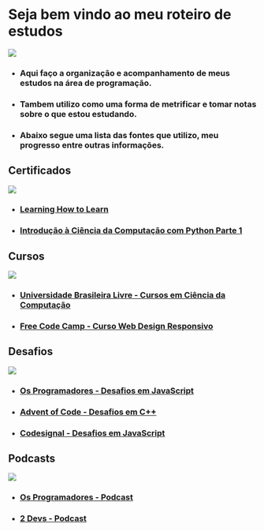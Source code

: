 # Seja bem vindo ao meu roteiro de estudos

<img src="https://i.pinimg.com/originals/4c/9d/18/4c9d18133b0445378f8c8dadf82d382a.png">

- ### Aqui faço a organização e acompanhamento de meus estudos na área de programação.

- ### Tambem utilizo como uma forma de metrificar e tomar notas sobre o que estou estudando.

- ### Abaixo segue uma lista das fontes que utilizo, meu progresso entre outras informações.

## Certificados
<img src="https://i.pinimg.com/originals/dc/4b/24/dc4b24f1c2a110d7004d3317b948608f.png">
  
- ### [Learning How to Learn](https://github.com/ValdineiJunior/roteiro-de-estudos/issues/51)
- ### [Introdução à Ciência da Computação com Python Parte 1](https://www.coursera.org/account/accomplishments/verify/XWRQ7FUD2WRL)

## Cursos
<img src="https://i.pinimg.com/originals/be/71/98/be7198d8041cd634aad98b501690a8de.png">
  
- ### [Universidade Brasileira Livre  - Cursos em Ciência da Computação](https://github.com/ValdineiJunior/roteiro-de-estudos/issues/1)

- ### [Free Code Camp - Curso Web Design Responsivo](https://github.com/ValdineiJunior/roteiro-de-estudos/issues/2)

## Desafios
<img src="https://i.pinimg.com/originals/1d/a4/d7/1da4d788716cfd18e196e0458fe89c60.png">

- ### [Os Programadores - Desafios em JavaScript](https://github.com/ValdineiJunior/roteiro-de-estudos/issues/3)

- ### [Advent of Code - Desafios em C++](https://github.com/ValdineiJunior/roteiro-de-estudos/issues/27)

- ### [Codesignal - Desafios em JavaScript](https://github.com/ValdineiJunior/roteiro-de-estudos/issues/40)
  
## Podcasts
<img src="https://i.pinimg.com/originals/87/50/c7/8750c7e6782538a67c39156fb5716054.png">

- ### [Os Programadores - Podcast](https://github.com/ValdineiJunior/roteiro-de-estudos/issues/6)
- ### [2 Devs - Podcast](https://github.com/ValdineiJunior/roteiro-de-estudos/issues/7)

